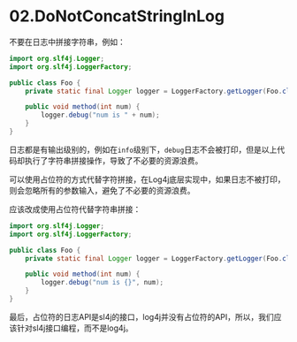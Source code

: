 # 02.DoNotConcatStringInLog

不要在日志中拼接字符串，例如：

```Java
import org.slf4j.Logger;
import org.slf4j.LoggerFactory;

public class Foo {
	private static final Logger logger = LoggerFactory.getLogger(Foo.class);

	public void method(int num) {
		logger.debug("num is " + num);
	}
}
```

日志都是有输出级别的，例如在`info`级别下，`debug`日志不会被打印，但是以上代码却执行了字符串拼接操作，导致了不必要的资源浪费。

可以使用占位符的方式代替字符拼接，在Log4j底层实现中，如果日志不被打印，则会忽略所有的参数输入，避免了不必要的资源浪费。

应该改成使用占位符代替字符串拼接：

```Java
import org.slf4j.Logger;
import org.slf4j.LoggerFactory;

public class Foo {
	private static final Logger logger = LoggerFactory.getLogger(Foo.class);

	public void method(int num) {
		logger.debug("num is {}", num);
	}
}
```

最后，占位符的日志API是sl4j的接口，log4j并没有占位符的API，所以，我们应该针对sl4j接口编程，而不是log4j。
